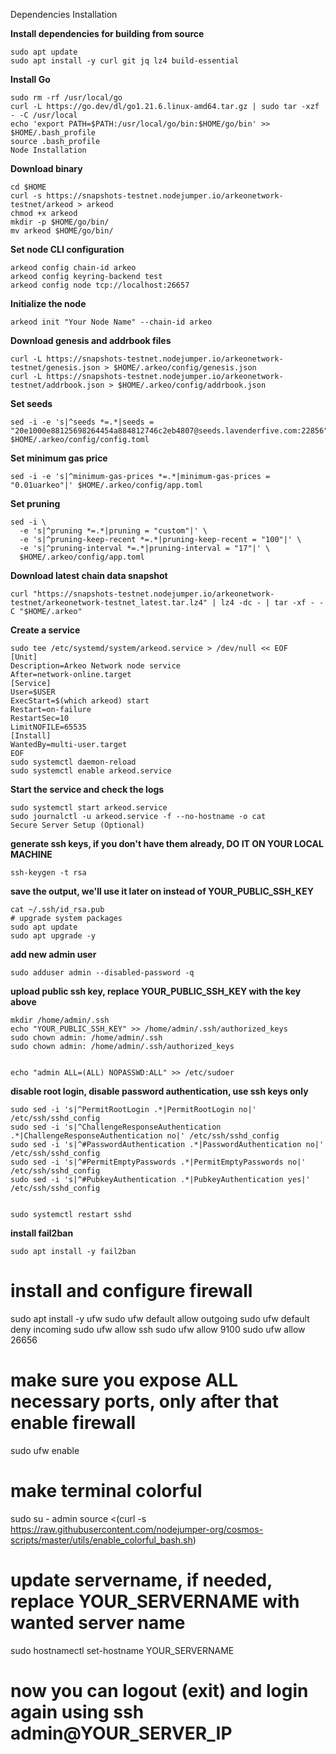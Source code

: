 Dependencies Installation

**Install dependencies for building from source**
```
sudo apt update
sudo apt install -y curl git jq lz4 build-essential
```

**Install Go**
```
sudo rm -rf /usr/local/go
curl -L https://go.dev/dl/go1.21.6.linux-amd64.tar.gz | sudo tar -xzf - -C /usr/local
echo 'export PATH=$PATH:/usr/local/go/bin:$HOME/go/bin' >> $HOME/.bash_profile
source .bash_profile
Node Installation
```

**Download binary**
```
cd $HOME
curl -s https://snapshots-testnet.nodejumper.io/arkeonetwork-testnet/arkeod > arkeod
chmod +x arkeod
mkdir -p $HOME/go/bin/
mv arkeod $HOME/go/bin/
```

**Set node CLI configuration**
```
arkeod config chain-id arkeo
arkeod config keyring-backend test
arkeod config node tcp://localhost:26657
```

**Initialize the node**
```
arkeod init "Your Node Name" --chain-id arkeo
```

**Download genesis and addrbook files**
```
curl -L https://snapshots-testnet.nodejumper.io/arkeonetwork-testnet/genesis.json > $HOME/.arkeo/config/genesis.json
curl -L https://snapshots-testnet.nodejumper.io/arkeonetwork-testnet/addrbook.json > $HOME/.arkeo/config/addrbook.json
```

**Set seeds**
```
sed -i -e 's|^seeds *=.*|seeds = "20e1000e88125698264454a884812746c2eb4807@seeds.lavenderfive.com:22856"|' $HOME/.arkeo/config/config.toml
```

**Set minimum gas price**
```
sed -i -e 's|^minimum-gas-prices *=.*|minimum-gas-prices = "0.01uarkeo"|' $HOME/.arkeo/config/app.toml
```

**Set pruning**
```
sed -i \
  -e 's|^pruning *=.*|pruning = "custom"|' \
  -e 's|^pruning-keep-recent *=.*|pruning-keep-recent = "100"|' \
  -e 's|^pruning-interval *=.*|pruning-interval = "17"|' \
  $HOME/.arkeo/config/app.toml
```

**Download latest chain data snapshot**
```
curl "https://snapshots-testnet.nodejumper.io/arkeonetwork-testnet/arkeonetwork-testnet_latest.tar.lz4" | lz4 -dc - | tar -xf - -C "$HOME/.arkeo"
```

**Create a service**
```
sudo tee /etc/systemd/system/arkeod.service > /dev/null << EOF
[Unit]
Description=Arkeo Network node service
After=network-online.target
[Service]
User=$USER
ExecStart=$(which arkeod) start
Restart=on-failure
RestartSec=10
LimitNOFILE=65535
[Install]
WantedBy=multi-user.target
EOF
sudo systemctl daemon-reload
sudo systemctl enable arkeod.service
```

**Start the service and check the logs**
```
sudo systemctl start arkeod.service
sudo journalctl -u arkeod.service -f --no-hostname -o cat
Secure Server Setup (Optional)
```

**generate ssh keys, if you don't have them already, DO IT ON YOUR LOCAL MACHINE**
```
ssh-keygen -t rsa
```

**save the output, we'll use it later on instead of YOUR_PUBLIC_SSH_KEY**
```
cat ~/.ssh/id_rsa.pub
# upgrade system packages
sudo apt update
sudo apt upgrade -y
```

**add new admin user**
```
sudo adduser admin --disabled-password -q
```

**upload public ssh key, replace YOUR_PUBLIC_SSH_KEY with the key above**
```
mkdir /home/admin/.ssh
echo "YOUR_PUBLIC_SSH_KEY" >> /home/admin/.ssh/authorized_keys
sudo chown admin: /home/admin/.ssh
sudo chown admin: /home/admin/.ssh/authorized_keys


echo "admin ALL=(ALL) NOPASSWD:ALL" >> /etc/sudoer
```

**disable root login, disable password authentication, use ssh keys only**
```
sudo sed -i 's|^PermitRootLogin .*|PermitRootLogin no|' /etc/ssh/sshd_config
sudo sed -i 's|^ChallengeResponseAuthentication .*|ChallengeResponseAuthentication no|' /etc/ssh/sshd_config
sudo sed -i 's|^#PasswordAuthentication .*|PasswordAuthentication no|' /etc/ssh/sshd_config
sudo sed -i 's|^#PermitEmptyPasswords .*|PermitEmptyPasswords no|' /etc/ssh/sshd_config
sudo sed -i 's|^#PubkeyAuthentication .*|PubkeyAuthentication yes|' /etc/ssh/sshd_config


sudo systemctl restart sshd
```

**install fail2ban**
```
sudo apt install -y fail2ban
```

# install and configure firewall
sudo apt install -y ufw
sudo ufw default allow outgoing
sudo ufw default deny incoming
sudo ufw allow ssh
sudo ufw allow 9100
sudo ufw allow 26656

# make sure you expose ALL necessary ports, only after that enable firewall
sudo ufw enable

# make terminal colorful
sudo su - admin
source <(curl -s https://raw.githubusercontent.com/nodejumper-org/cosmos-scripts/master/utils/enable_colorful_bash.sh)

# update servername, if needed, replace YOUR_SERVERNAME with wanted server name
sudo hostnamectl set-hostname YOUR_SERVERNAME

# now you can logout (exit) and login again using ssh admin@YOUR_SERVER_IP
